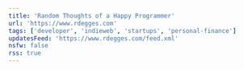 ```yaml
---
title: 'Random Thoughts of a Happy Programmer'
url: 'https://www.rdegges.com'
tags: ['developer', 'indieweb', 'startups', 'personal-finance']
updatesFeed: 'https://www.rdegges.com/feed.xml'
nsfw: false
rss: true
---
```

